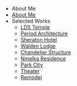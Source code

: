 - About Me
- [About Me](/#about-me)
- Selected Works
  - [LDS Temple](/selected-works/lds-temple.md)
  - [Period Architecture](/selected-works/period-architecture.md)
  - [Sheraton Hotel](/selected-works/sheraton.md)
  - [Walden Lodge](/selected-works/walden-lodge.md)
  - [Chandelier Structure](/selected-works/chandelier.md)
  - [Nmelka Residence](/selected-works/nmelka.md)
  - [Park City](/selected-works/park-city.md)
  - [Theater](/selected-works/theater.md)
  - [Remodel](/selected-works/remodel.md)
